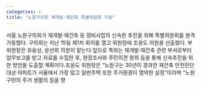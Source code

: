```yaml
---
categories: c
title: "노원구의회 재개발·재건축 특별위원회 가동"
---
```

서울 노원구의회가 재개발·재건축 등 정비사업의 신속한 추진을 위해 특별위원회를 본격 가동했다. 구의회는 지난 15일 제1차 회의를 열고 위원장에 조윤도 의원을 선출했다. 부위원장은 유웅상, 윤선희 의원이 맡는다.앞으로 특위는 재개발·재건축 관련 부서로부터 업무보고를 받고 자료를 수집한 후, 현장조사와 주민의견 청취 등을 통해 신속추진을 위한 방안을 도출할 계획이다.조윤도 위원장은 “노원구는 30년이 경과한 재건축 안전진단 대상 아파트가 서울에서 가장 많고 일반주택 또한 주거환경이 열악한 실정”이라며 “노원구민의 주거 생활의 질을 향